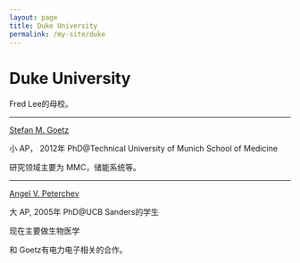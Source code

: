 ```yaml
---
layout: page
title: Duke University
permalink: /my-site/duke
---
```

# Duke University

Fred Lee的母校。

---

[Stefan M. Goetz](https://ece.duke.edu/faculty/stefan-goetz)

小 AP， 2012年 PhD@Technical University of Munich School of Medicine

研究领域主要为 MMC，储能系统等。

---

[Angel V. Peterchev](https://bme.duke.edu/faculty/angel-peterchev)

大 AP, 2005年 PhD@UCB Sanders的学生

现在主要做生物医学

和 Goetz有电力电子相关的合作。
